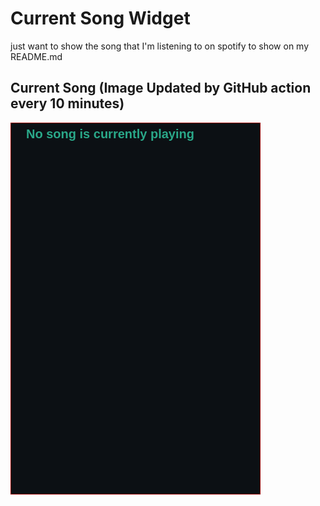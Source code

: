 # Current Song Widget
just want to show the song that I'm listening to on spotify to show on my README.md

## Current Song (Image Updated by GitHub action every 10 minutes)
![](songs-pictures/image639.png)

